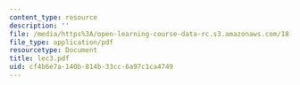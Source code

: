```yaml
---
content_type: resource
description: ''
file: /media/https%3A/open-learning-course-data-rc.s3.amazonaws.com/18-034-honors-differential-equations-spring-2004/cf4b6e7a140b814b33cc6a97c1ca4749_lec3.pdf
file_type: application/pdf
resourcetype: Document
title: lec3.pdf
uid: cf4b6e7a-140b-814b-33cc-6a97c1ca4749
---
```

